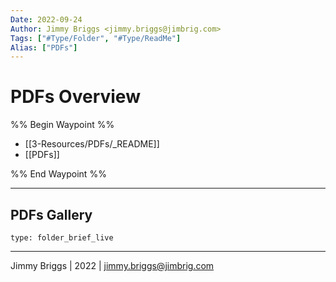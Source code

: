 ```yaml
---
Date: 2022-09-24
Author: Jimmy Briggs <jimmy.briggs@jimbrig.com>
Tags: ["#Type/Folder", "#Type/ReadMe"]
Alias: ["PDFs"]
---
```


# PDFs Overview

%% Begin Waypoint %%
- [[3-Resources/PDFs/_README]]
- [[PDFs]]

%% End Waypoint %%

***

## PDFs Gallery

 
```ccard
type: folder_brief_live
```
 

***

Jimmy Briggs | 2022 | <jimmy.briggs@jimbrig.com>



